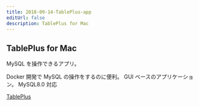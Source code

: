 ```yaml
---
title: 2018-09-14-TablePlus-app
editUrl: false
description: TablePlus for Mac
---
```


## TablePlus for Mac

MySQL を操作できるアプリ。

Docker 開発で MySQL の操作をするのに便利。
GUI ベースのアプリケーション。
MySQL8.0 対応

[TablePlus](https://tableplus.io/)
